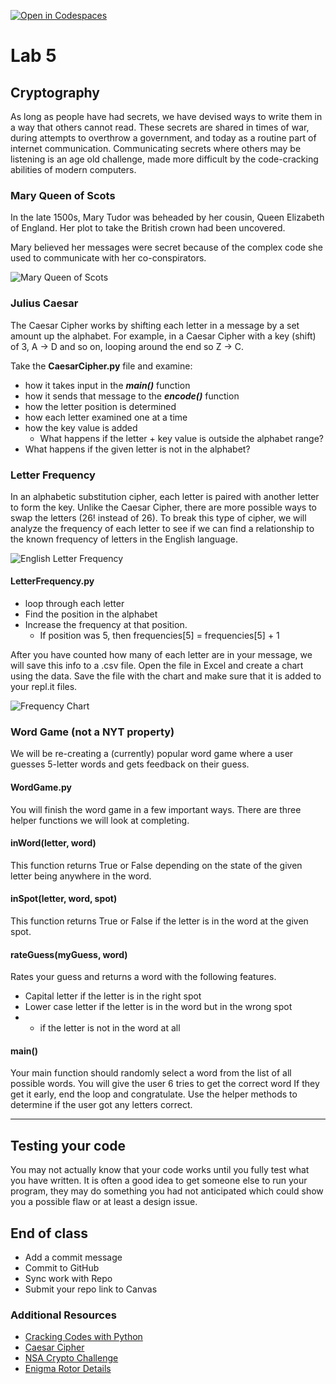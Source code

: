 [![Open in Codespaces](https://classroom.github.com/assets/launch-codespace-2972f46106e565e64193e422d61a12cf1da4916b45550586e14ef0a7c637dd04.svg)](https://classroom.github.com/open-in-codespaces?assignment_repo_id=18358187)
# Lab 5

## Cryptography
As long as people have had secrets, we have devised ways to write them in a way that others cannot read. These secrets are shared in times of war, during attempts to overthrow a government, and today as a routine part of internet communication. Communicating secrets where others may be listening is an age old challenge, made more difficult by the code-cracking abilities of modern computers.

### Mary Queen of Scots
In the late 1500s, Mary Tudor was beheaded by her cousin, Queen Elizabeth of England. Her plot to take the British crown had been uncovered.

Mary believed her messages were secret because of the complex code she used to communicate with her co-conspirators.

![Mary Queen of Scots](MaryQoS.png)
### Julius Caesar
The Caesar Cipher works by shifting each letter in a message by a set amount up the alphabet. For example, in a Caesar Cipher with a key (shift) of 3, A -> D and so on, looping around the end so Z -> C.

Take the **CaesarCipher.py** file and examine:
- how it takes input in the ***main()*** function
- how it sends that message to the ***encode()*** function
- how the letter position is determined
- how each letter examined one at a time
- how the key value is added
  - What happens if the letter + key value is outside the alphabet range?
- What happens if the given letter is not in the alphabet?

### Letter Frequency
In an alphabetic substitution cipher, each letter is paired with another letter to form the key. Unlike the Caesar Cipher, there are more possible ways to swap the letters (26! instead of 26). To break this type of cipher, we will analyze the frequency of each letter to see if we can find a relationship to the known frequency of letters in the English language.

![English Letter Frequency](ENG_FRQ.png)

#### LetterFrequency.py
- loop through each letter
- Find the position in the alphabet
- Increase the frequency at that position.
  - If position was 5, then frequencies[5] = frequencies[5] + 1

After you have counted how many of each letter are in your message, we will save this info to a .csv file.
Open the file in Excel and create a chart using the data. Save the file with the chart and make sure that it is added to your repl.it files.

![Frequency Chart](FrequencyGraph.png)

### Word Game (not a NYT property)
We will be re-creating a (currently) popular word game where a user guesses 5-letter words and gets feedback on their guess.

#### WordGame.py
You will finish the word game in a few important ways. There are three helper functions we will look at completing.
#### inWord(letter, word)
This function returns True or False depending on the state of the given letter being anywhere in the word.

#### inSpot(letter, word, spot)
This function returns True or False if the letter is in the word at the given spot.

#### rateGuess(myGuess, word)
Rates your guess and returns a word with the following features.
- Capital letter if the letter is in the right spot
- Lower case letter if the letter is in the word but in the wrong spot
- * if the letter is not in the word at all

#### main()
Your main function should randomly select a word from the list of all possible words.
You will give the user 6 tries to get the correct word
If they get it early, end the loop and congratulate.
Use the helper methods to determine if the user got any letters correct.

---
## Testing your code
You may not actually know that your code works until you fully test what you have written. It is often a good idea to get someone else to run your program, they may do something you had not anticipated which could show you a possible flaw or at least a design issue.

## End of class
- Add a commit message
- Commit to GitHub
- Sync work with Repo
- Submit your repo link to Canvas

### Additional Resources
- [Cracking Codes with Python](http://inventwithpython.com/cracking/)
- [Caesar Cipher](http://practicalcryptography.com/ciphers/caesar-cipher/)
- [NSA Crypto Challenge](https://cryptochallenge.io/)
- [Enigma Rotor Details](https://en.wikipedia.org/wiki/Enigma_rotor_details)
